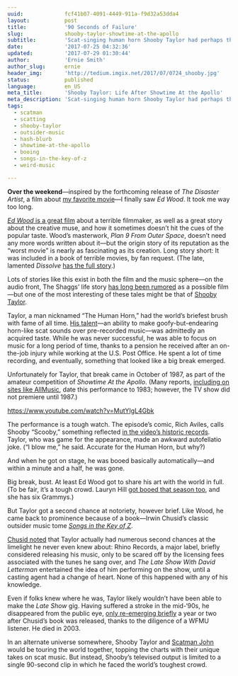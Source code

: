 ```yaml
---
uuid:             fcf41b07-4091-4449-911a-f9d32a53dda4
layout:           post
title:            '90 Seconds of Failure'
slug:             shooby-taylor-showtime-at-the-apollo
subtitle:         'Scat-singing human horn Shooby Taylor had perhaps the saddest Showtime at the Apollo showing of all time. He really didn’t deserve the boos.'
date:             '2017-07-25 04:32:36'
updated:          '2017-07-29 01:30:44'
author:           'Ernie Smith'
author_slug:      ernie
header_img:       'http://tedium.imgix.net/2017/07/0724_shooby.jpg'
status:           published
language:         en_US
meta_title:       'Shooby Taylor: Life After Showtime At the Apollo'
meta_description: 'Scat-singing human horn Shooby Taylor had perhaps the saddest Showtime at the Apollo showing of all time. He really didn’t deserve the boos.'
tags:
  - scatman
  - scatting
  - shooby-taylor
  - outsider-music
  - hash-blurb
  - showtime-at-the-apollo
  - booing
  - songs-in-the-key-of-z
  - weird-music

---
```


**Over the weekend**—inspired by the forthcoming release of *The Disaster Artist*, a film about [my favorite movie](http://amzn.to/2gYL0nN)—I finally saw *Ed Wood*. It took me way too long. 

[*Ed Wood* is a great film](http://amzn.to/2gYArB4) about a terrible filmmaker, as well as a great story about the creative muse, and how it sometimes doesn’t hit the cues of the popular taste. Wood’s masterwork, *Plan 9 From Outer Space*, doesn’t need any more words written about it—but the origin story of its reputation as the “worst movie” is nearly as fascinating as its creation. Long story short: It was included in a book of terrible movies, by fan request. (The late, lamented *Dissolve* [has the full story](https://thedissolve.com/features/movie-of-the-week/623-how-plan-9-from-outer-space-earned-and-lost-the-ti/).)

Lots of stories like this exist in both the film and the music sphere—on the audio front, The Shaggs’ life story [has long been rumored](http://ew.com/article/2013/01/30/the-shaggs-musical/) as a possible film—but one of the most interesting of these tales might be that of [Shooby Taylor](http://www.shooby.com/).

Taylor, a man nicknamed “The Human Horn,” had the world’s briefest brush with fame of all time. [His talent](http://www.shooby.com/mp3/index.html)—an ability to make goofy-but-endearing horn-like scat sounds over pre-recorded music—was admittedly an acquired taste. While he was never successful, he was able to focus on music for a long period of time, thanks to a pension he received after an on-the-job injury while working at the U.S. Post Office. He spent a lot of time recording, and eventually, something that looked like a big break emerged. 

Unfortunately for Taylor, that break came in October of 1987, as part of the amateur competition of *Showtime At the Apollo*. (Many reports, [including on sites like AllMusic](http://www.allmusic.com/artist/shooby-taylor-mn0000036311), date this performance to 1983; however, the TV show did not premiere until 1987.)

https://www.youtube.com/watch?v=MutYIgL4Gbk

The performance is a tough watch. The episode’s comic, Rich Aviles, calls Shooby “Scooby,” something reflected [in the video’s historic records](http://bit.ly/2w8awd5). Taylor, who was game for the appearance, made an awkward autofellatio joke. (“I blow me,” he said. Accurate for the Human Horn, but why?)

And when he got on stage, he was booed basically automatically—and within a minute and a half, he was gone. 

Big break, bust. At least Ed Wood got to share his art with the world in full. (To be fair, it’s a tough crowd. Lauryn Hill [got booed that season too](https://www.youtube.com/watch?v=E00q3cKwuvM), and she has six Grammys.) 

But Taylor got a second chance at notoriety, however brief. Like Wood, he came back to prominence because of a book—Irwin Chusid’s classic outsider music tome [*Songs in the Key of Z*](http://amzn.to/2gYhDC6).

[Chusid noted](https://books.google.com/books?id=fydjCgAAQBAJ&pg=PA145) that Taylor actually had numerous second chances at the limelight he never even knew about: Rhino Records, a major label, briefly considered releasing his music, only to be scared off by the licensing fees associated with the tunes he sang over, and *The Late Show With David Letterman* entertained the idea of him performing on the show, until a casting agent had a change of heart. None of this happened with any of his knowledge.

Even if folks knew where he was, Taylor likely wouldn’t have been able to make the *Late Show* gig. Having suffered a stroke in the mid-‘90s, he disappeared from the public eye, [only re-emerging briefly](http://www.keyofz.com/shooby.htm) a year or two after Chusid’s book was released, thanks to the diligence of a WFMU listener. He died in 2003.

In an alternate universe somewhere, Shooby Taylor and [Scatman John](http://tedium.co/2017/01/24/scatman-john-stuttering-success-story/) would be touring the world together, topping the charts with their unique takes on scat music. But instead, Shooby’s televised output is limited to a single 90-second clip in which he faced the world’s toughest crowd.
